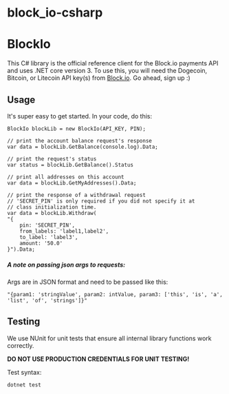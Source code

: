 # block_io-csharp
# BlockIo

This C# library is the official reference client for the Block.io payments API and uses .NET core version 3. To use this, you will need the Dogecoin, Bitcoin, or Litecoin API key(s) from <a href="https://block.io" target="_blank">Block.io</a>. Go ahead, sign up :)

## Usage

It's super easy to get started. In your code, do this:

    BlockIo blockLib = new BlockIo(API_KEY, PIN);

    // print the account balance request's response
    var data = blockLib.GetBalance(console.log).Data;

    // print the request's status
    var status = blockLib.GetBalance().Status

    // print all addresses on this account
    var data = blockLib.GetMyAddresses().Data;

    // print the response of a withdrawal request
    // 'SECRET_PIN' is only required if you did not specify it at 
    // class initialization time.
    var data = blockLib.Withdraw(
    "{ 
        pin: 'SECRET_PIN', 
        from_labels: 'label1,label2', 
        to_label: 'label3', 
        amount: '50.0' 
    }").Data;   

##### A note on passing json args to requests:

Args are in JSON format and need to be passed like this: 

    "{param1: 'stringValue', param2: intValue, param3: ['this', 'is', 'a', 'list', 'of', 'strings']}"

## Testing

We use NUnit for unit tests that ensure all internal library functions work correctly.

**DO NOT USE PRODUCTION CREDENTIALS FOR UNIT TESTING!** 

Test syntax:

```bash
dotnet test
